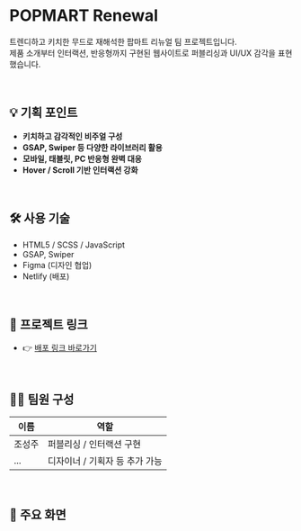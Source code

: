 # POPMART Renewal

트렌디하고 키치한 무드로 재해석한 팝마트 리뉴얼 팀 프로젝트입니다.  
제품 소개부터 인터랙션, 반응형까지 구현된 웹사이트로 퍼블리싱과 UI/UX 감각을 표현했습니다.

<br/>

## 💡 기획 포인트

- **키치하고 감각적인 비주얼 구성**
- **GSAP, Swiper 등 다양한 라이브러리 활용**
- **모바일, 태블릿, PC 반응형 완벽 대응**
- **Hover / Scroll 기반 인터랙션 강화**

<br/>

## 🛠 사용 기술

- HTML5 / SCSS / JavaScript
- GSAP, Swiper
- Figma (디자인 협업)
- Netlify (배포)

<br/>

## 🔗 프로젝트 링크

- 👉 [배포 링크 바로가기](https://popmart-project.netlify.app/)

<br/>

## 👩‍💻 팀원 구성

| 이름 | 역할 |
|------|------|
| 조성주 | 퍼블리싱 / 인터랙션 구현 |
| ... | 디자이너 / 기획자 등 추가 가능 |

<br/>

## 📸 주요 화면
